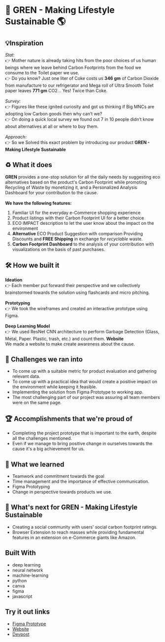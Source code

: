 # 🌳 GREN - Making Lifestyle Sustainable 🌎

## 💡Inspiration
_Stat:_ <br/> 
👉 Mother nature is already taking hits from the poor choices of us human beings where we leave behind Carbon Footprints from the food we consume to the Toilet paper we use. <br/>
👉 Do you know? Just one liter of Coke costs us **346 gm** of Carbon Dioxide from manufacture to our refrigerator and Mega roll of Ultra Smooth Toilet paper leaves **771 gm** CO2… Yes! Twice than Coke.  <br/>
<br/>
_Survey:_ <br/> 
👉 Figures like these ignited curiosity and got us thinking if Big MNCs are adopting low Carbon goods then why can’t we?  <br/>
👉 On doing a quick local survey we found out 7 in 10 people didn’t know about alternatives at all or where to buy them. <br/>
<br/>
_Approach:_ <br/> 
👉 So we Solved this exact problem by introducing our product **GREN -  Making Lifestyle Sustainable** <br/>

## ♻️ What it does
**GREN** provides a one-stop solution for all the daily needs by suggesting eco alternatives based on the product's Carbon Footprint while promoting Recycling of Waste by monetizing it, and a Personalized Analysis Dashboard for your contribution to the cause.
<br/><br/>
**We have the following features:** <br/>
1. Familiar UI for the everyday e-Commerce shopping experience<br/>
2. Product listings with their Carbon Footprint UI for a better choice <br/>
3. ECO IMPACT description to let the user know about the impact on the environment <br/>
4. **Alternative** ECO Product Suggestion with comparison
Providing Discounts and **FREE Shipping** in exchange for _recyclable_ waste. 
5. **Carbon Footprint Dashboard** to the analysis of your contribution with visualizations on the basis of past purchases.

## 🛠️ How we built it
**Ideation** <br/>
👉 Each member put forward their perspective and we collectively brainstormed towards the solution using flashcards and micro pitching. <br/><br/>
**Prototyping** <br/>
👉 We took the wireframes and created an interactive prototype using Figma. <br/><br/>
**Deep Learning Model** <br/>
👉 We used ResNet CNN architecture to perform Garbage Detection (Glass, Metal, Paper. Plastic, trash, etc.) and count them.
**Website** <br/>
We made a website to make create awareness about the cause. <br/>

## 🗻 Challenges we ran into
* To come up with a suitable metric for product evaluation and gathering relevant data.<br/>
* To come up with a practical idea that would create a positive impact on the environment while keeping it feasible.<br/>
* Implementing the solution from Figma Prototype to working app. <br/>
* The most challenging part of our project was assuring all team members were on the same page. <br/>

## 🏆 Accomplishments that we're proud of
* Completing the project prototype that is important to the earth, despite all the challenges mentioned.  <br/>
* Even if we manage to bring positive change in ourselves towards the cause it's a big achievement for us. <br/>
 
## 📖 What we learned
* Teamwork and commitment towards the goal <br/>
* Time management and the importance of effective communication. <br/>
* Figma Prototyping <br/>
* Change in perspective towards products we use. <br/>

## 🚀 What's next for GREN - Making Lifestyle Sustainable
* Creating a social community with users' social carbon footprint ratings.
* Browser Extension to reach masses while providing fundamental features in an extension on e-Commerce giants like Amazon.

## Built With
- deep learning 
- neural network
- machine-learning
- python
- canva
- figma
- javascript

## Try it out links
* <a href="https://www.figma.com/proto/a5BSFM3Kf4V5yrzVBh9yHg/VR1?node-id=2%3A821&scaling=scale-down&page-id=0%3A1&starting-point-node-id=2%3A821">Figma Prototype</a>
* <a href="https://purnachandramansingh.github.io/Gren-Hack-Cambridge-Atlas/">Website</a>
* <a href="https://devpost.com/software/gren-making-lifestyle-sustainable">Devpost</a>

